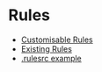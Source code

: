 # Rules

- [Customisable Rules](customisableRules.md)
- [Existing Rules](existingRules.md)
- [.rulesrc example](rulesExample.md)
